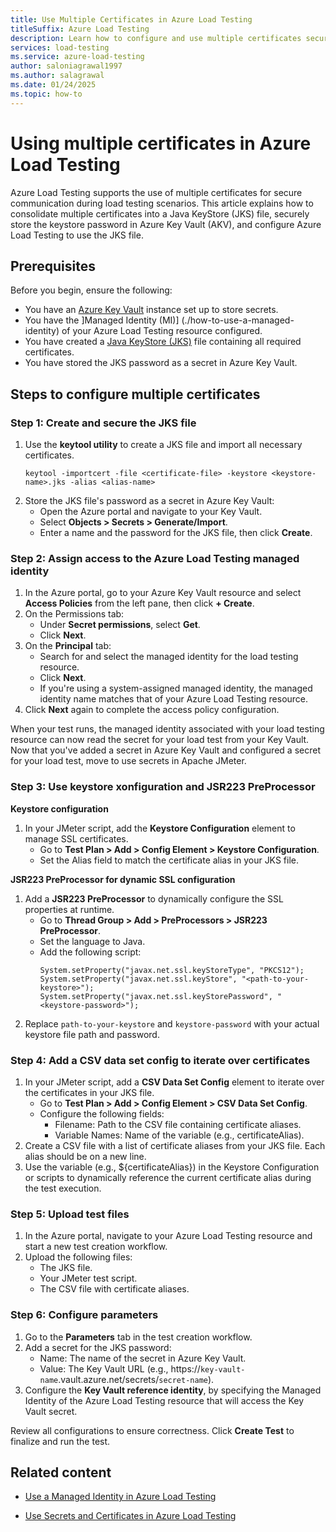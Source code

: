 ```yaml
---
title: Use Multiple Certificates in Azure Load Testing
titleSuffix: Azure Load Testing
description: Learn how to configure and use multiple certificates securely in Azure Load Testing with a JKS file and Key Vault integration.
services: load-testing
ms.service: azure-load-testing
author: saloniagrawal1997
ms.author: salagrawal
ms.date: 01/24/2025
ms.topic: how-to
---
```



# Using multiple certificates in Azure Load Testing

Azure Load Testing supports the use of multiple certificates for secure communication during load testing scenarios. This article explains how to consolidate multiple certificates into a Java KeyStore (JKS) file, securely store the keystore password in Azure Key Vault (AKV), and configure Azure Load Testing to use the JKS file.

## Prerequisites
Before you begin, ensure the following:
- You have an [Azure Key Vault](https://jmeter-plugins.org/wiki/PluginsManager/) instance set up to store secrets.
- You have the ]Managed Identity (MI)] (./how-to-use-a-managed-identity) of your Azure Load Testing resource configured.
- You have created a [Java KeyStore (JKS)](https://docs.oracle.com/javase/8/docs/technotes/tools/unix/keytool.html) file containing all required certificates. 
- You have stored the JKS password as a secret in Azure Key Vault.

## Steps to configure multiple certificates

### Step 1: Create and secure the JKS file
1.	Use the **keytool utility** to create a JKS file and import all necessary certificates.
    ```Terminal
    keytool -importcert -file <certificate-file> -keystore <keystore-name>.jks -alias <alias-name>
    ```
1.	Store the JKS file's password as a secret in Azure Key Vault: 
    - Open the Azure portal and navigate to your Key Vault.
    - Select **Objects > Secrets > Generate/Import**.
    - Enter a name and the password for the JKS file, then click **Create**.
  	
### Step 2: Assign access to the Azure Load Testing managed identity
1.	In the Azure portal, go to your Azure Key Vault resource and select **Access Policies** from the left pane, then click **+ Create**.
1.	On the Permissions tab:
    - Under **Secret permissions**, select **Get**.
    - Click **Next**.
1.	On the **Principal** tab:
    - Search for and select the managed identity for the load testing resource.
    - Click **Next**.
    - If you're using a system-assigned managed identity, the managed identity name matches that of your Azure Load Testing resource.
1.	Click **Next** again to complete the access policy configuration.
  
When your test runs, the managed identity associated with your load testing resource can now read the secret for your load test from your Key Vault.
Now that you've added a secret in Azure Key Vault and configured a secret for your load test, move to use secrets in Apache JMeter.

### Step 3: Use keystore xonfiguration and JSR223 PreProcessor
**Keystore configuration**

1. In your JMeter script, add the **Keystore Configuration** element to manage SSL certificates.
   - Go to **Test Plan > Add > Config Element > Keystore Configuration**.
   - Set the Alias field to match the certificate alias in your JKS file.
     
**JSR223 PreProcessor for dynamic SSL configuration**

1.	Add a **JSR223 PreProcessor** to dynamically configure the SSL properties at runtime.
       - Go to **Thread Group > Add > PreProcessors > JSR223 PreProcessor**.
       - Set the language to Java.
       - Add the following script:
         ```Terminal
         System.setProperty("javax.net.ssl.keyStoreType", "PKCS12");
         System.setProperty("javax.net.ssl.keyStore", "<path-to-your-keystore>");
         System.setProperty("javax.net.ssl.keyStorePassword", "<keystore-password>");
         ```
1.	Replace `path-to-your-keystore` and `keystore-password` with your actual keystore file path and password.

### Step 4: Add a CSV data set config to iterate over certificates
1.	In your JMeter script, add a **CSV Data Set Config** element to iterate over the certificates in your JKS file.
    - Go to **Test Plan > Add > Config Element > CSV Data Set Config**.
    - Configure the following fields:
        - Filename: Path to the CSV file containing certificate aliases.
        - Variable Names: Name of the variable (e.g., certificateAlias).
1.	Create a CSV file with a list of certificate aliases from your JKS file. Each alias should be on a new line.
1.	Use the variable (e.g., ${certificateAlias}) in the Keystore Configuration or scripts to dynamically reference the current certificate alias during the test execution.

### Step 5: Upload test files
1.	In the Azure portal, navigate to your Azure Load Testing resource and start a new test creation workflow.
1.	Upload the following files:
       - The JKS file.
       - Your JMeter test script.
       - The CSV file with certificate aliases.
     
### Step 6: Configure parameters
1.	Go to the **Parameters** tab in the test creation workflow.
1.	Add a secret for the JKS password:
       - Name: The name of the secret in Azure Key Vault.
       - Value: The Key Vault URL (e.g., https://`key-vault-name`.vault.azure.net/secrets/`secret-name`).
1.  Configure the **Key Vault reference identity**, by specifying the Managed Identity of the Azure Load Testing resource that will access the Key Vault secret.
       
Review all configurations to ensure correctness. Click **Create Test** to finalize and run the test.
   
## Related content

* [Use a Managed Identity in Azure Load Testing](./how-to-use-a-managed-identity.md)

* [Use Secrets and Certificates in Azure Load Testing](./how-to-use-secrets-and-certificates.md)
